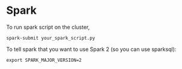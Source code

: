 # Spark

To run spark script on the cluster, 
```
spark-submit your_spark_script.py
```

To tell spark that you want to use Spark 2 (so you can use sparksql):
```
export SPARK_MAJOR_VERSION=2

```

